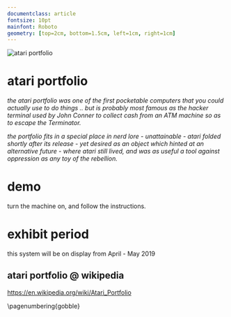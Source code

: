 ```yaml
---
documentclass: article
fontsize: 10pt
mainfont: Roboto
geometry: [top=2cm, bottom=1.5cm, left=1cm, right=1cm]
---
```

[portfolio]: https://github.com/seclorum/timetron2019/raw/master/collection/portfolio.png "atari portfolio"

![][portfolio]

# atari portfolio

*the atari portfolio was one of the first pocketable computers that you could actually use to do things ..  but is probably most famous as the hacker terminal used by John Conner to collect cash from an ATM machine so as to escape the Terminator.*

*the portfolio fits in a special place in nerd lore - unattainable - atari folded shortly after its release - yet desired as an object which hinted at an alternative future - where atari still lived, and was as useful a tool against oppression as any toy of the rebellion.*

# demo

turn the machine on, and follow the instructions.

# exhibit period

this system will be on display from April - May 2019

## atari portfolio @ wikipedia

https://en.wikipedia.org/wiki/Atari_Portfolio

\pagenumbering{gobble}
